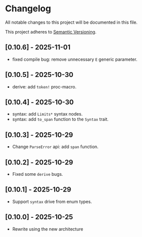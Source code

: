 # Changelog

All notable changes to this project will be documented in this file.

This project adheres to [Semantic Versioning](https://semver.org).

<!--
Note: In this file, do not use the hard wrap in the middle of a sentence for
compatibility with GitHub comment style markdown rendering.
-->

## [0.10.6] - 2025-11-01

- fixed compile bug: remove unnecessary `E` generic parameter.

## [0.10.5] - 2025-10-30

- derive: add `token!` proc-macro.

## [0.10.4] - 2025-10-30

- syntax: add `Limits*` syntax nodes.
- syntax: add `to_span` function to the `Syntax` trait.

## [0.10.3] - 2025-10-29

- Change `ParseError` api: add `span` function.

## [0.10.2] - 2025-10-29

- Fixed some `derive` bugs.

## [0.10.1] - 2025-10-29

- Support `syntax` drive from enum types.

## [0.10.0] - 2025-10-25

- Rewrite using the new architecture
